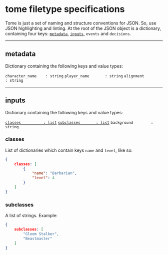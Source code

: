 # tome filetype specifications

Tome is just a set of naming and structure conventions for JSON. So, use JSON
highlighting and linting. At the root of the JSON object is a dictionary,
containing four keys: [``metadata``](#metadata), [``inputs``](#inputs),
``events`` and ``decisions``.

___

## metadata

Dictionary containing the following keys and value types:

``character_name    : string``
``player_name       : string``
``alignment         : string``

___

## inputs

Dictionary containing the following keys and value types:

[``classes          : list``](#classes)
[``subclasses       : list``](#subclasses)
``background        : string``

### classes

List of dictionaries which contain keys ``name`` and ``level``, like so:

```json
{
    classes: [
        {
            "name": "Barbarian",
            "level": 4
        }
    ]
}
```

### subclasses

A list of strings. Example:

```json
{
    subclasses: [
        "Gloom Stalker",
        "Beastmaster"
    ]
}
```
